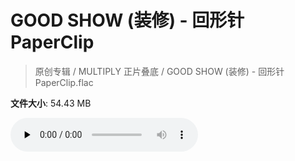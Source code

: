 # GOOD SHOW (装修) - 回形针PaperClip

> 原创专辑 / MULTIPLY 正片叠底 / GOOD SHOW (装修) - 回形针PaperClip.flac

**文件大小**: 54.43 MB

<audio preload="none" controls><source src="https://file.hsyhx.top/archive/原创专辑/MULTIPLY_正片叠底/GOOD SHOW (装修) - 回形针PaperClip.flac" type="audio/mpeg">您的浏览器不支持此音频格式</audio>